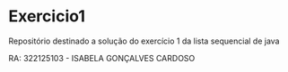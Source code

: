# Exercicio1
Repositório destinado a solução do exercício 1 da lista sequencial de java

RA: 322125103 - ISABELA GONÇALVES CARDOSO
